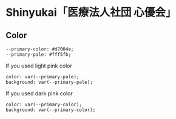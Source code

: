 # Shinyukai「医療法人社団 心優会」

## Color
```
--primary-color: #d7004e;
--primary-pale: #fff5fb;
```

If you used light pink color
```
color: var(--primary-pale);
background: var(--primary-pale);
```
If you used dark pink color
```
color: var(--primary-color);
background: var(--primary-color);
```